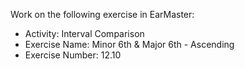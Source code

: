 Work on the following exercise in EarMaster:
- Activity: Interval Comparison
- Exercise Name: Minor 6th & Major 6th - Ascending
- Exercise Number: 12.10
